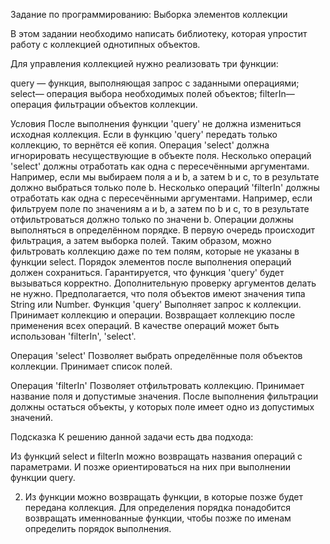 Задание по программированию: Выборка элементов коллекции

В этом задании необходимо написать библиотеку, которая упростит работу с коллекцией однотипных объектов.

Для управления коллекцией нужно реализовать три функции:

query — функция, выполняющая запрос с заданными операциями;
select— операция выбора необходимых полей объектов;
filterIn— операция фильтрации объектов коллекции.

Условия
После выполнения функции 'query' не должна измениться исходная коллекция.
Если в функцию 'query' передать только коллекцию, то вернётся её копия.
Операция 'select' должна игнорировать несуществующие в объекте поля.
Несколько операций 'select' должны отработать как одна с пересечёнными аргументами. Например, если мы выбираем поля a и b, а затем b и c, то в результате должно выбраться только поле b.
Несколько операций 'filterIn' должны отработать как одна с пересечёнными аргументами. Например, если фильтруем поле по значениям a и b, а затем по b и c, то в результате отфильтроваться должно только по значени b.
Операции должны выполняться в определённом порядке. В первую очередь происходит фильтрация, а затем выборка полей. Таким образом, можно фильтровать коллекцию даже по тем полям, которые не указаны в функции select.
Порядок элементов после выполнения операций должен сохраниться.
Гарантируется, что функция 'query' будет вызываться корректно. Дополнительную проверку аргументов делать не нужно.
Предполагается, что поля объектов имеют значения типа String или Number.
Функция 'query'
Выполняет запрос к коллекции. Принимает коллекцию и операции. Возвращает коллекцию после применения всех операций. В качестве операций может быть использован 'filterIn', 'select'.


Операция 'select'
Позволяет выбрать определённые поля объектов коллекции. Принимает список полей.


Операция 'filterIn'
Позволяет отфильтровать коллекцию. Принимает название поля и допустимые значения. После выполнения фильтрации должны остаться объекты, у которых поле имеет одно из допустимых значений.

Подсказка
К решению данной задачи есть два подхода:

Из функций select и filterIn можно возвращать названия операций с параметрами. И позже ориентироваться на них при выполнении функции query.

2. Из функции можно возвращать функции, в которые позже будет передана коллекция. Для определения порядка понадобится возвращать именнованные функции, чтобы позже по именам определить порядок выполнения.
